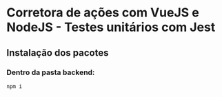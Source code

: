 # Corretora de ações com VueJS e NodeJS - Testes unitários com Jest

## Instalação dos pacotes

### Dentro da pasta backend:
```
npm i
```

